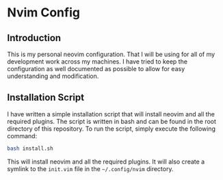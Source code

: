 # Nvim Config

## Introduction

This is my personal neovim configuration. That I will be using for all of my development work across my machines. I have tried to keep the configuration as well documented as possible to allow for easy understanding and modification.

## Installation Script

I have written a simple installation script that will install neovim and all the required plugins. The script is written in bash and can be found in the root directory of this repository. To run the script, simply execute the following command:

```bash
bash install.sh
```

This will install neovim and all the required plugins. It will also create a symlink to the `init.vim` file in the `~/.config/nvim` directory.
